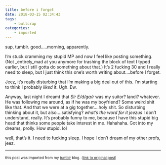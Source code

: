 ```yaml
---
title: before i forget
date: 2018-03-15 02:34:43
tags:
    - bullcrap
categories:
    - imported
---
```


sup, tumblr. good.....morning, apparently.

I’m stuck cramming my stupid MP and now I feel like posting something. (Not _entirely_mad at you anymore for trashing the block of text I typed earlier, but I still gotta do something about that.) It’s 2 fucking 30 and I really need to sleep, but I just think this one’s worth writing about....before I forget.

Jeez, it’s really disturbing that I’m making a big deal out of this. I’m starting to think I probably _liked_ it. Ugh. Ew.

Anyway, last night <!-- more --> I dreamt that _Sir E/d/ga/r_ was my suitor? landi? whatever. He was following me around, as if he was my boyfriend? Some weird shit like that. And that we were at a gig together....holy shit. So disturbing thinking about it, but also....satisfying? _what’s the word for it jeezus_ I don’t understand, really. It’s probably funny to me, because I have this stupid big head that thinks some people take interest in me. Hahahaha. Got into my dreams, prolly. How stupid. lol

well, that’s it. I need to fucking sleep. I hope I don’t dream of my other profs, jeez.

------------

<small>this post was imported from my [tumblr](https://aufeume.tumblr.com) blog.</small>
<small>([link to original post](https://aufeume.tumblr.com/post/171870830657/before-i-forget))</small>  